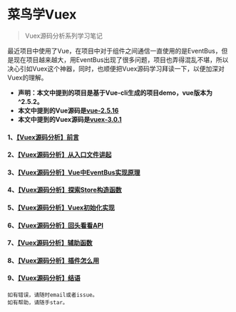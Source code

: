 # 菜鸟学Vuex
> Vuex源码分析系列学习笔记

最近项目中使用了Vue，在项目中对于组件之间通信一直使用的是EventBus，但是现在项目越来越大，用EventBus出现了很多问题，项目也弄得混乱不堪，所以决心引如Vuex这个神器，同时，也顺便把Vuex源码学习拜读一下，以便加深对Vuex的理解。

* **声明：本文中提到的项目是基于Vue-cli生成的项目demo，vue版本为 ^2.5.2。**
* **本文中提到的Vue源码是[vue-2.5.16](https://github.com/vuejs/vue/archive/v2.5.16.zip)**
* **本文中提到的Vuex源码是[vuex-3.0.1](https://github.com/vuejs/vuex/archive/v3.0.1.zip)**



#### 1、[【Vuex源码分析】前言](./【Vuex源码分析】前言.md)

#### 2、[【Vuex源码分析】从入口文件讲起](./【Vuex源码分析】从入口文件讲起.md)

#### 3、[【Vuex源码分析】Vue中EventBus实现原理](./【Vuex源码分析】Vue中EventBus实现原理.md)

#### 4、[【Vuex源码分析】探索Store构造函数](./【Vuex源码分析】探索Store构造函数.md)

#### 5、[【Vuex源码分析】Vuex初始化实现](./【Vuex源码分析】Vuex初始化实现.md)

#### 6、[【Vuex源码分析】回头看看API](./【Vuex源码分析】回头看看API.md)

#### 7、[【Vuex源码分析】辅助函数](./【Vuex源码分析】辅助函数.md)

#### 8、[【Vuex源码分析】插件怎么用](./【Vuex源码分析】插件怎么用.md)

#### 9、[【Vuex源码分析】结语](./【Vuex源码分析】结语.md)



```
如有错误，请随时email或者issue。
如有帮助，请随手star。
```

